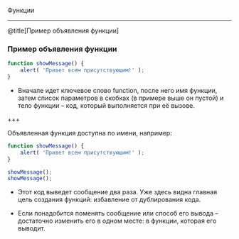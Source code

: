 Функции

---

@title[Пример объявления функции]
### Пример объявления функции

```javascript
function showMessage() {
    alert( 'Привет всем присутствующим!' );
}
```
- Вначале идет ключевое слово function, после него имя функции, затем список параметров в скобках (в примере выше он пустой) и тело функции – код, который выполняется при её вызове.

+++

Объявленная функция доступна по имени, например:
```javascript
function showMessage() {
    alert( 'Привет всем присутствующим!' );
}

showMessage();
showMessage();
```
- Этот код выведет сообщение два раза. Уже здесь видна главная цель создания функций: избавление от дублирования кода.

- Если понадобится поменять сообщение или способ его вывода – достаточно изменить его в одном месте: в функции, которая его выводит.